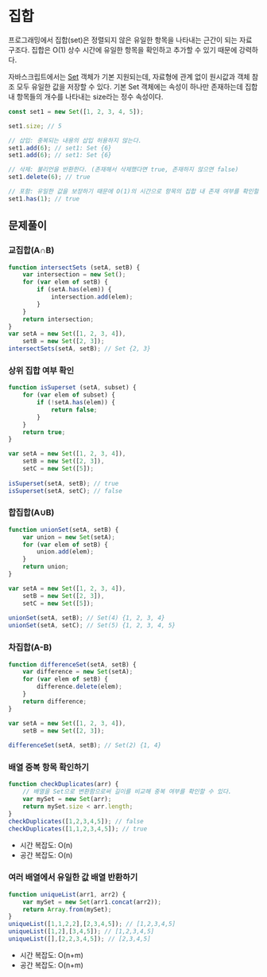 # 집합

프로그래밍에서 집합\(set\)은 정렬되지 않은 유일한 항목을 나타내는 근간이 되는 자료 구조다. 집합은 O\(1\) 상수 시간에 유일한 항목을 확인하고 추가할 수 있기 때문에 강력하다.

자바스크립트에서는 [Set](https://developer.mozilla.org/ko/docs/Web/JavaScript/Reference/Global_Objects/Set) 객체가 기본 지원되는데, 자료형에 관계 없이 원시값과 객체 참조 모두 유일한 값을 저장할 수 있다. 기본 Set 객체에는 속성이 하나만 존재하는데 집합 내 항목들의 개수를 나타내는 size라는 정수 속성이다.

```javascript
const set1 = new Set([1, 2, 3, 4, 5]);

set1.size; // 5

// 삽입: 중복되는 내용의 삽입 허용하지 않는다.
set1.add(6); // set1: Set {6}
set1.add(6); // set1: Set {6}

// 삭제: 불리언을 반환한다. (존재해서 삭제했다면 true, 존재하지 않으면 false)
set1.delete(6); // true

// 포함: 유일한 값을 보장하기 때문에 O(1)의 시간으로 항목의 집합 내 존재 여부를 확인할 수 있다.
set1.has(1); // true
```

## 문제풀이

### 교집합\(A∩B\)

```javascript
function intersectSets (setA, setB) {
    var intersection = new Set();
    for (var elem of setB) {
        if (setA.has(elem)) {
            intersection.add(elem);
        }
    }
    return intersection;
}
var setA = new Set([1, 2, 3, 4]),
    setB = new Set([2, 3]);
intersectSets(setA, setB); // Set {2, 3}
```

### 상위 집합 여부 확인

```javascript
function isSuperset (setA, subset) {
    for (var elem of subset) {
        if (!setA.has(elem)) {
            return false;
        }
    }
    return true;
}

var setA = new Set([1, 2, 3, 4]),
    setB = new Set([2, 3]),
    setC = new Set([5]);
    
isSuperset(setA, setB); // true
isSuperset(setA, setC); // false
```

### 합집합\(A∪B\)

```javascript
function unionSet(setA, setB) {
    var union = new Set(setA);
    for (var elem of setB) {
        union.add(elem);
    }
    return union;
}

var setA = new Set([1, 2, 3, 4]),
    setB = new Set([2, 3]),
    setC = new Set([5]);
    
unionSet(setA, setB); // Set(4) {1, 2, 3, 4}
unionSet(setA, setC); // Set(5) {1, 2, 3, 4, 5}
```

### 차집합\(A-B\)

```javascript
function differenceSet(setA, setB) {
    var difference = new Set(setA);
    for (var elem of setB) {
        difference.delete(elem);
    }
    return difference;
}

var setA = new Set([1, 2, 3, 4]),
    setB = new Set([2, 3]);
    
differenceSet(setA, setB); // Set(2) {1, 4}
```

### 배열 중복 항목 확인하기

```javascript
function checkDuplicates(arr) {
    // 배열을 Set으로 변환함으로써 길이를 비교해 중복 여부를 확인할 수 있다.
    var mySet = new Set(arr);
    return mySet.size < arr.length;
}
checkDuplicates([1,2,3,4,5]); // false
checkDuplicates([1,1,2,3,4,5]); // true
```

* 시간 복잡도: O\(n\)
* 공간 복잡도: O\(n\)

### 여러 배열에서 유일한 값 배열 반환하기

```javascript
function uniqueList(arr1, arr2) {
    var mySet = new Set(arr1.concat(arr2));
    return Array.from(mySet);
}
uniqueList([1,1,2,2],[2,3,4,5]); // [1,2,3,4,5]
uniqueList([1,2],[3,4,5]); // [1,2,3,4,5]
uniqueList([],[2,2,3,4,5]); // [2,3,4,5]
```

* 시간 복잡도: O\(n+m\)
* 공간 복잡도: O\(n+m\)

